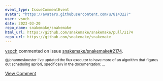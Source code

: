 ```yaml
---
event_type: IssueCommentEvent
avatar: "https://avatars.githubusercontent.com/u/814322?"
user: vsoch
date: 2023-03-20
repo_name: snakemake/snakemake
html_url: https://github.com/snakemake/snakemake/pull/2174
repo_url: https://github.com/snakemake/snakemake
---
```


<a href='https://github.com/vsoch' target='_blank'>vsoch</a> commented on issue <a href='https://github.com/snakemake/snakemake/pull/2174' target='_blank'>snakemake/snakemake#2174</a>.

<small>@johanneskoester I've updated the flux executor to have more of an algorithm that figures out scheduling apriori, specifically in the documentation:...</small>

<a href='https://github.com/snakemake/snakemake/pull/2174' target='_blank'>View Comment</a>